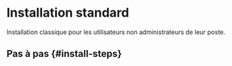 # Installation standard

Installation classique pour les utilisateurs non administrateurs de leur poste.

## Pas à pas {#install-steps}





